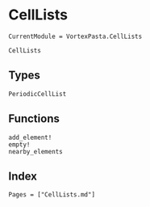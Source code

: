# CellLists

```@meta
CurrentModule = VortexPasta.CellLists
```

```@docs
CellLists
```

## Types

```@docs
PeriodicCellList
```

## Functions

```@docs
add_element!
empty!
nearby_elements
```

## Index

```@index
Pages = ["CellLists.md"]
```
